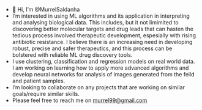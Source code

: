 - 👋 Hi, I’m @MurrelSaldanha
- I’m interested in using ML algorithms and its application in interpreting and analysing biological data. This includes, but it not limimited to discovering better molecular targets and drug leads that can hasten the tedious process involved therapeutic development, espesially with rising antibiotic resistance. I believe there is an increasing need in developing robust, precise and safer therapeutics, and this process can be bolstered with reliable ML drug discovery tools.
- I  use clustering, classification and regression models on real world data. I am working on learning how to apply more advanced algorithms and develop neural networks for analysis of images generated from the feild and patient samples.
- I’m looking to collaborate on any projects that are working on similar goals/require similar skills.
- Please feel free to reach me on murrel99@gmail.com

<!---
MurrelSaldanha/MurrelSaldanha is a ✨ special ✨ repository because its `README.md` (this file) appears on your GitHub profile.
You can click the Preview link to take a look at your changes.
--->
